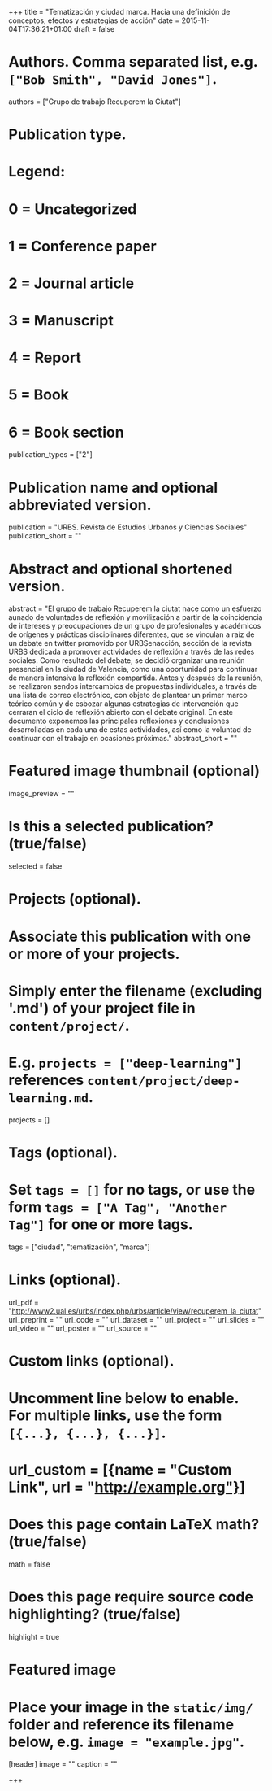 +++
title = "Tematización y ciudad marca. Hacia una definición de conceptos, efectos y estrategias de acción"
date = 2015-11-04T17:36:21+01:00
draft = false

# Authors. Comma separated list, e.g. `["Bob Smith", "David Jones"]`.
authors = ["Grupo de trabajo Recuperem la Ciutat"]

# Publication type.
# Legend:
# 0 = Uncategorized
# 1 = Conference paper
# 2 = Journal article
# 3 = Manuscript
# 4 = Report
# 5 = Book
# 6 = Book section
publication_types = ["2"]

# Publication name and optional abbreviated version.
publication = "URBS. Revista de Estudios Urbanos y Ciencias Sociales"
publication_short = ""

# Abstract and optional shortened version.
abstract = "El grupo de trabajo Recuperem la ciutat nace como un esfuerzo aunado de voluntades de reflexión y movilización a partir de la coincidencia de intereses y preocupaciones de un grupo de profesionales y académicos de orígenes y prácticas disciplinares diferentes, que se vinculan a raíz de un debate en twitter promovido por URBSenacción, sección de la revista URBS dedicada a promover actividades de reflexión a través de las redes sociales. Como resultado del debate, se decidió organizar una reunión presencial en la ciudad de Valencia, como una oportunidad para continuar de manera intensiva la reflexión compartida. Antes y después de la reunión, se realizaron sendos intercambios de propuestas individuales, a través de una lista de correo electrónico, con objeto de plantear un primer marco teórico común y de esbozar algunas estrategias de intervención que cerraran el ciclo de reflexión abierto con el debate original. En este documento exponemos las principales reflexiones y conclusiones desarrolladas en cada una de estas actividades, así como la voluntad de continuar con el trabajo en ocasiones próximas."
abstract_short = ""

# Featured image thumbnail (optional)
image_preview = ""

# Is this a selected publication? (true/false)
selected = false

# Projects (optional).
#   Associate this publication with one or more of your projects.
#   Simply enter the filename (excluding '.md') of your project file in `content/project/`.
#   E.g. `projects = ["deep-learning"]` references `content/project/deep-learning.md`.
projects = []

# Tags (optional).
#   Set `tags = []` for no tags, or use the form `tags = ["A Tag", "Another Tag"]` for one or more tags.
tags = ["ciudad", "tematización", "marca"]

# Links (optional).
url_pdf = "http://www2.ual.es/urbs/index.php/urbs/article/view/recuperem_la_ciutat"
url_preprint = ""
url_code = ""
url_dataset = ""
url_project = ""
url_slides = ""
url_video = ""
url_poster = ""
url_source = ""

# Custom links (optional).
#   Uncomment line below to enable. For multiple links, use the form `[{...}, {...}, {...}]`.
# url_custom = [{name = "Custom Link", url = "http://example.org"}]

# Does this page contain LaTeX math? (true/false)
math = false

# Does this page require source code highlighting? (true/false)
highlight = true

# Featured image
# Place your image in the `static/img/` folder and reference its filename below, e.g. `image = "example.jpg"`.
[header]
image = ""
caption = ""

+++
